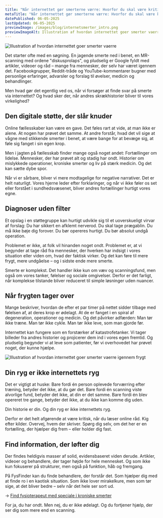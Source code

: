 ```yaml
---
title: "Når internettet gør smerterne værre: Hvorfor du skal være kritisk over for online råd om rygproblemer"
metaTitle: "Når internettet gør smerterne værre: Hvorfor du skal være kritisk over for online råd om rygproblemer"
datePublished: 06-05-2025
lastUpdated: 06-05-2025
previewImage: /images/blog/internetsmerter_intro.png
previewImageAlt: Illustration af hvordan internettet goer smerter vaerre
---
```



![Illustration af hvordan internettet goer smerter vaerre](/images/blog/internetsmerter_intro.png)


Det starter ofte med en søgning. En jagende smerte ned i benet, en MR-scanning med ordene "diskusprolaps", og pludselig er Google fyldt med artikler, videoer og råd – mange fra mennesker, der selv har været igennem det. Facebookgrupper, Reddit-tråde og YouTube-kommentarer bugner med personlige erfaringer, advarsler og forslag til øvelser, medicin og behandlinger.

Men hvad gør det egentlig ved os, når vi forsøger at finde svar på smerte via internettet? Og hvad sker der, når andres skrækhistorier bliver til vores virkelighed?


## Den digitale støtte, der slår knuder

Online fællesskaber kan være en gave. Det føles rart at vide, at man ikke er alene. At nogen har prøvet det samme. At andre forstår, hvad det vil sige at vågne med stikkende smerter i benet, at være bange for at bevæge sig, at føle sig fanget i sin egen krop.

Men i jagten på fællesskab finder mange også noget andet: Fortællinger om lidelse. Mennesker, der har prøvet alt og stadig har ondt. Historier om mislykkede operationer, kroniske smerter og liv på stærk medicin. Og det kan sætte dybe spor.

Når vi er sårbare, bliver vi mere modtagelige for negative narrativer. Det er helt naturligt. Vores hjerne leder efter forklaringer, og når vi ikke føler os set eller forstået i sundhedsvæsenet, bliver andres fortællinger hurtigt vores egne.


## Diagnoser uden filter

Et opslag i en støttegruppe kan hurtigt udvikle sig til et uoverskueligt virvar af forslag: Du har sikkert en afklemt nerverod. Du skal tage prægablin. Du må ikke bøje dig forover. Du bør opereres hurtigt. Du bør absolut undgå operation.

Problemet er ikke, at folk vil hinanden noget ondt. Problemet er, at vi begynder at tage råd fra mennesker, der hverken har indsigt i vores situation eller viden om, hvad der faktisk virker. Og det kan føre til mere frygt, mere undgåelse – og i sidste ende mere smerte.

Smerte er komplekst. Det handler ikke kun om væv og scanningsfund, men også om vores tanker, følelser og sociale omgivelser. Derfor er det farligt, når komplekse tilstande bliver reduceret til simple løsninger uden nuancer.


## Når frygten tager over

Mange beskriver, hvordan de efter et par timer på nettet sidder tilbage med følelsen af, at deres krop er ødelagt. At de er fanget i en spiral af degeneration, operationer og medicin. Og det påvirker adfærden: Man tør ikke træne. Man tør ikke cykle. Man tør ikke leve, som man gjorde før.

Internettet kan fungere som en forstærker af katastrofetanker. Vi tager billeder fra andres historier og projicerer dem ind i vores egen fremtid. Og pludselig begynder vi at leve som patienter, før vi overhovedet har prøvet noget, der kunne hjælpe.


![Illustration af hvordan internettet goer smerter vaerre igennem frygt](/images/blog/internetsmerter_frygt.png)



## Din ryg er ikke internettets ryg

Det er vigtigt at huske: Bare fordi én person oplevede forværring efter træning, betyder det ikke, at du gør det. Bare fordi én scanning viste alvorlige fund, betyder det ikke, at din er det samme. Bare fordi én blev opereret tre gange, betyder det ikke, at du ikke kan komme dig uden.

Din historie er din. Og din ryg er ikke internettets ryg.

Derfor er det helt afgørende at være kritisk, når du læser online råd. Kig efter kilder. Overvej, hvem der skriver. Spørg dig selv, om det her er en fortælling, der hjælper dig frem – eller holder dig fast.


## Find information, der løfter dig

Der findes heldigvis masser af solid, evidensbaseret viden derude. Artikler, videoer og behandlere, der tager højde for hele mennesket. Og som ikke kun fokuserer på strukturer, men også på funktion, håb og fremgang.

På FysFinder kan du finde behandlere, der forstår det. Som hjælper dig med at finde ro i en kaotisk situation. Som ikke lover mirakelkure, men som tør sige, at det bliver bedre – selv når det hele ser sort ud. 

-> [Find fysioterapeut med speciale i kroniske smerter](https://www.fysfinder.dk/find/fysioterapeut/danmark/kroniske-smerter)

For ja, du har ondt. Men nej, du er ikke ødelagt. Og du fortjener hjælp, der ser dig som mere end en scanning.
